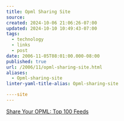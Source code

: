 ```yaml
---
title: Opml Sharing Site
source: 
created: 2024-10-06 21:06:26-07:00
updated: 2024-10-10 10:49:43-07:00
tags:
  - technology
  - links
  - post
date: 2006-11-05T08:01:00.000-08:00
published: true
url: /2006/11/opml-sharing-site.html
aliases:
  - Opml-sharing-site
linter-yaml-title-alias: Opml-sharing-site

----site
---
```



[Share Your OPML: Top 100 Feeds](https://share.opml.org/ "Share Your OPML: Top 100 Feeds")